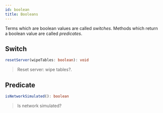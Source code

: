 ```yaml
---
id: boolean
title: Booleans
---
```


Terms which are boolean values are called *switches*. Methods which return a boolean value are called *predicates*.

## Switch

```typescript
resetServer(wipeTables: boolean): void
```

> Reset server: wipe tables?.

## Predicate

```typescript
isNetworkSimulated(): boolean
```

> Is network simulated?